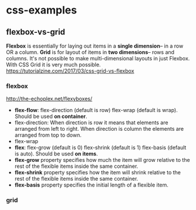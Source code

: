 # css-examples

## flexbox-vs-grid
__Flexbox__ is essentially for laying out items in a __single dimension__– in a row OR a column.
__Grid__ is for layout of items in __two dimensions__– rows and columns. It's not possible to make multi-dimensional layouts in just Flexbox. With CSS Grid it is very much possible.   
https://tutorialzine.com/2017/03/css-grid-vs-flexbox

### flexbox
http://the-echoplex.net/flexyboxes/
- __flex-flow__:   flex-direction (default is row) flex-wrap (default is wrap). Should be used __on container__.
 - flex-direction:  When direction is row it means that elements are arranged from left to right. When direction is column the elements are arranged from top to down.
 - flex-wrap
- __flex__: flex-grow (default is 0) flex-shrink (default is 1) flex-basis (default is auto). Should be used __on items__.
 - __flex-grow__ property specifies how much the item will grow relative to the rest of the flexible items inside the same container.   
 - __flex-shrink__ property specifies how the item will shrink relative to the rest of the flexible items inside the same container.
 - __flex-basis__ property specifies the initial length of a flexible item.



### grid
